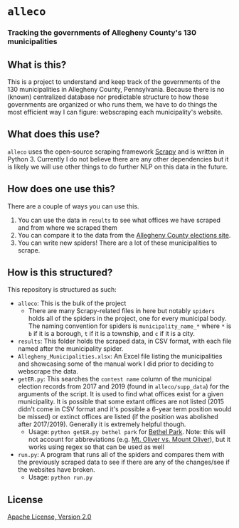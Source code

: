 # `alleco`
### Tracking the governments of Allegheny County's 130 municipalities

## What is this?
This is a project to understand and keep track of the governments of the 130 municipalities in Allegheny County, Pennsylvania. Because there is no (known) centralized database nor predictable structure to how those governments are organized or who runs them, we have to do things the most efficient way I can figure: webscraping each municipality's website.

## What does this use?
`alleco` uses the open-source scraping framework [Scrapy](https://scrapy.org/) and is written in Python 3. Currently I do not believe there are any other dependencies but it is likely we will use other things to do further NLP on this data in the future.

## How does one use this?
There are a couple of ways you can use this.
1. You can use the data in `results` to see what offices we have scraped and from where we scraped them
1. You can compare it to the data from the [Allegheny County elections site](https://www.alleghenycounty.us/elections/election-results.aspx).
1. You can write new spiders! There are a lot of these municipalities to scrape.

## How is this structured?
This repository is structured as such:
* `alleco`: This is the bulk of the project
  * There are many Scrapy-related files in here but notably ``spiders`` holds all of the spiders in the project, one for every municipal body. The naming convention for spiders is `municipality_name_*` where `*` is `b` if it is a borough, `t` if it is a township, and `c` if it is a city.
* `results`: This folder holds the scraped data, in CSV format, with each file named after the municipality spider.
* `Allegheny_Municipalities.xlsx`: An Excel file listing the municipalities and showcasing some of the manual work I did prior to deciding to webscrape the data.
* `getER.py`: This searches the `contest name` column of the municipal election records from 2017 and 2019 (found in `alleco/supp_data`) for the arguments of the script. It is used to find what offices exist for a given municipality. It is possible that some extant offices are not listed (2015 didn't come in CSV format and it's possible a 6-year term position would be missed) or extinct offices are listed (if the position was abolished after 2017/2019). Generally it is extremely helpful though.
  * Usage: `python getER.py bethel park` for [Bethel Park](https://en.wikipedia.org/wiki/Bethel_Park,_Pennsylvania). Note: this will not account for abbreviations (e.g. [Mt. Oliver vs. Mount Oliver](https://en.wikipedia.org/wiki/Mount_Oliver,_Pennsylvania)), but it works using regex so that can be used as well
* `run.py`: A program that runs all of the spiders and compares them with the previously scraped data to see if there are any of the changes/see if the websites have broken.
  * Usage: `python run.py`

## License
[Apache License, Version 2.0](https://www.apache.org/licenses/LICENSE-2.0)
